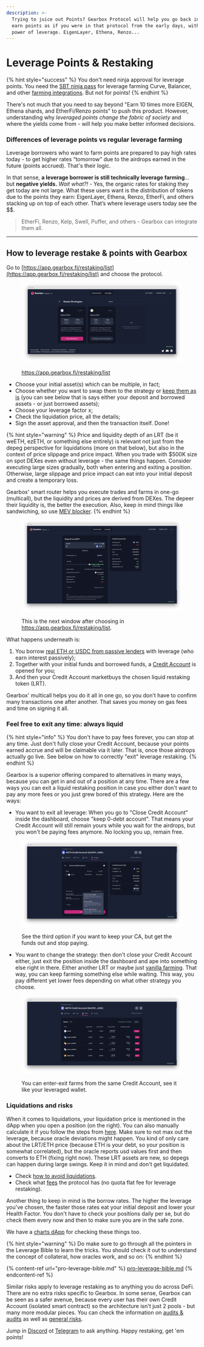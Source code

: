 ```yaml
---
description: >-
  Trying to juice out Points? Gearbox Protocol will help you go back in time and
  earn points as if you were in that protocol from the early days, with the
  power of leverage. EigenLayer, Ethena, Renzo...
---
```


# Leverage Points & Restaking

{% hint style="success" %}
You don't need ninja approval for leverage points. You need the [SBT ninja pass](https://tally.so/r/3XoVzY) for leverage farming Curve, Balancer, and other [farming integrations](strategies/). But not for points!
{% endhint %}

There's not much that you need to say beyond "Earn 10 times more EIGEN, Ethena shards, and EtherFi/Renzo points" to push this product. However, understanding why _leveraged points change the fabric of society_ and where the yields come from - will help you make better informed decisions.

### Differences of leverage points vs regular leverage farming

Leverage borrowers who want to farm points are prepared to pay high rates today - to get higher rates “tomorrow” due to the airdrops earned in the future (points accrued). That's their logic.

In that sense, **a leverage borrower is still technically leverage farming**… but **negative yields.** _Wait what?!_ - Yes, the organic rates for staking they get today are not large. What these users want is the distribution of tokens due to the points they earn: EigenLayer, Ethena, Renzo, EtherFi, and others stacking up on top of each other. That’s where leverage users today see the \$$.

> EtherFi, Renzo, Kelp, Swell, Puffer, and others - Gearbox can integrate them all.

***

## How to leverage restake & points with Gearbox

Go to [https://app.gearbox.fi/restaking/list](https://app.gearbox.fi/restaking/list) and choose the protocol.&#x20;

<figure><img src="../.gitbook/assets/screenshot-app-gearbox-fi-restaking-list-1708852125689.png" alt=""><figcaption><p><a href="https://app.gearbox.fi/restaking/list">https://app.gearbox.fi/restaking/list</a></p></figcaption></figure>

* Choose your initial asset(s) which can be multiple, in fact;
* Choose whether you want to swap them to the strategy or [keep them as is](https://docs.gearbox.finance/traders-and-farmers/pro-leverage-bible#a-different-understanding-of-collateral) (you can see below that is says either your deposit and borrowed assets - or just borrowed assets);
* Choose your leverage factor x;
* Check the liquidation price, all the details;
* Sign the asset approval, and then the transaction itself. Done!

{% hint style="warning" %}
Price and liquidity depth of an LRT (be it weETH, ezETH, or something else entirely) is relevant not just from the depeg perspective for liquidations (more on that below), but also in the context of price slippage and price impact. When you trade with $500K size on spot DEXes even without leverage - the same things happen. Consider executing large sizes gradually, both when entering and exiting a position. Otherwise, large slippage and price impact can eat into your initial deposit and create a temporary loss.

Gearbox' smart router helps you execute trades and farms in one-go (multicall), but the liquidity and prices are derived from DEXes. The depeer their liquidity is, the better the execution. Also, keep in mind things like sandwiching, so use [MEV blocker](https://mevblocker.io/).
{% endhint %}

<figure><img src="../.gitbook/assets/leverage restaking window gearbox eigenlayer.png" alt=""><figcaption><p>This is the next window after choosing in <a href="https://app.gearbox.fi/restaking/list">https://app.gearbox.fi/restaking/list</a>.</p></figcaption></figure>

What happens underneath is:

1. You borrow [real ETH or USDC from passive lenders](../lending-market/pools-and-apy/) with leverage (who earn interest passively);
2. Together with your initial funds and borrowed funds, a [Credit Account](../overview/credit-account/) is opened for you;
3. And then your Credit Account marketbuys the chosen liquid restaking token (LRT).

Gearbox' multicall helps you do it all in one go, so you don't have to confirm many transactions one after another. That saves you money on gas fees and time on signing it all.

### Feel free to exit any time: always liquid

{% hint style="info" %}
You don't have to pay fees forever, you can stop at any time. Just don't fully close your Credit Account, because your points earned accrue and will be claimable via it later. That is, once those airdrops actually go live. See below on how to correctly "exit" leverage restaking.
{% endhint %}

Gearbox is a superior offering compared to alternatives in many ways, because you can get in and out of a position at any time. There are a few ways you can exit a liquid restaking position in case you either don't want to pay any more fees or you just grew bored of this strategy. Here are the ways:

* You want to exit all leverage: When you go to "Close Credit Account" inside the dashboard, choose "keep 0-debt account". That means your Credit Account will still remain yours while you wait for the airdrops, but you won't be paying fees anymore. No locking you up, remain free.

<figure><img src="../.gitbook/assets/zero debt gearbox credit account.png" alt=""><figcaption><p>See the third option if you want to keep your CA, but get the funds out and stop paying.</p></figcaption></figure>

* You want to change the strategy: then don't close your Credit Account either, just exit the position inside the dashboard and ape into something else right in there. Either another LRT or maybe just [vanilla farming](strategies/). That way, you can keep farming something else while waiting. This way, you pay different yet lower fees depending on what other strategy you choose.

<figure><img src="../.gitbook/assets/gearbox leverage farming window (1).png" alt=""><figcaption><p>You can enter-exit farms from the same Credit Account, see it like your leveraged wallet.</p></figcaption></figure>

### Liquidations and risks

When it comes to liquidations, your liquidation price is mentioned in the dApp when you open a position (on the right). You can also manually calculate it if you follow the steps from [here](pro-leverage-bible.md#how-to-max-out...-but-kinda-safely). Make sure to not max out the leverage, because oracle deviations might happen. You kind of only care about the LRT/ETH price (because ETH is your debt, so your position is somewhat correlated), but the oracle reports usd values first and then converts to ETH (fixing right now). These LRT assets are new, so depegs can happen during large swings. Keep it in mind and don't get liquidated.

* Check [how to avoid liquidations](credit-account-dashboard-overview/kak-ne-byt-rekt.md).
* Check what [fees](../overview/protocol-fees.md) the protocol has (no quota flat fee for leverage restaking).

Another thing to keep in mind is the borrow rates. The higher the leverage you've chosen, the faster those rates eat your initial deposit and lower your Health Factor. You don't have to check your positions daily per se, but do check them every now and then to make sure you are in the safe zone.

We have a [charts dApp](https://charts.gearbox.finance/accounts) for checking these things too.

{% hint style="warning" %}
Do make sure to go through all the pointers in the Leverage Bible to learn the tricks. You should check it out to understand the concept of collateral, how oracles work, and so on:
{% endhint %}

{% content-ref url="pro-leverage-bible.md" %}
[pro-leverage-bible.md](pro-leverage-bible.md)
{% endcontent-ref %}

Similar risks apply to leverage restaking as to anything you do across DeFi. There are no extra risks specific to Gearbox. In some sense, Gearbox can be seen as a safer avenue, because every user has their own Credit Account (isolated smart contract) so the architecture isn't just 2 pools - but many more modular pieces. You can check the information on [audits & audits](../risk-and-security/audits-bug-bounty.md) as well as [general risks](../risk-and-security/risks-terms.md).

Jump in [Discord](https://discord.com/invite/gearbox) ot [Telegram](https://t.me/GearboxProtocol) to ask anything. Happy restaking, get 'em points!
